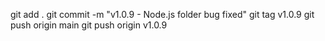 git add .
git commit -m "v1.0.9 - Node.js folder bug fixed"
git tag v1.0.9
git push origin main
git push origin v1.0.9